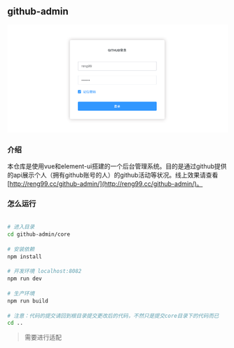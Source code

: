 ## github-admin

![login](./imgs/login.png)

### 介绍

本仓库是使用vue和element-ui搭建的一个后台管理系统。目的是通过github提供的api展示个人（拥有github账号的人）的github活动等状况。线上效果请查看[http://reng99.cc/github-admin/](http://reng99.cc/github-admin/)。

### 怎么运行

```bash

# 进入目录
cd github-admin/core

# 安装依赖
npm install

# 开发环境 localhost:8082
npm run dev

# 生产环境
npm run build

# 注意：代码的提交请回到根目录提交更改后的代码，不然只是提交core目录下的代码而已
cd ..

```

> 需要进行适配




